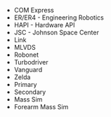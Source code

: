 * COM Express  
* ER/ER4 - Engineering Robotics  
* HAPI - Hardware API  
* JSC - Johnson Space Center  
* Link  
* MLVDS  
* Robonet  
* Turbodriver  
* Vanguard  
* Zelda  
* Primary
* Secondary
* Mass Sim
* Forearm Mass Sim
